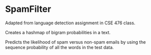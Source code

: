 # SpamFilter

Adapted from language detection assignment in CSE 476 class. 


Creates a hashmap of bigram probabilities in a text. 

Predicts the likelihood of spam versus non-spam emails by using the sequence probability of all the words in the test data. 


